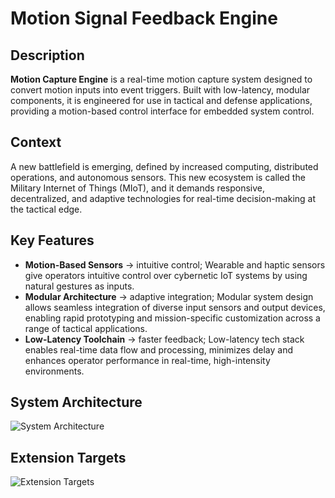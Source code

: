 # Motion Signal Feedback Engine

## Description

**Motion Capture Engine** is a real-time motion capture system designed to convert motion inputs into event triggers. Built with low-latency, modular components, it is engineered for use in tactical and defense applications, providing a motion-based control interface for embedded system control.

## Context

A new battlefield is emerging, defined by increased computing, distributed operations, and autonomous sensors. This new ecosystem is called the Military Internet of Things (MIoT), and it demands responsive, decentralized, and adaptive technologies for real-time decision-making at the tactical edge.

## Key Features

- **Motion-Based Sensors** → intuitive control; Wearable and haptic sensors give operators intuitive control over cybernetic IoT systems by using natural gestures as inputs.
- **Modular Architecture** → adaptive integration; Modular system design allows seamless integration of diverse input sensors and output devices, enabling rapid prototyping and mission-specific customization across a range of tactical applications.
- **Low-Latency Toolchain** → faster feedback; Low-latency tech stack enables real-time data flow and processing, minimizes delay and enhances operator performance in real-time, high-intensity environments.

## System Architecture

![System Architecture]()

## Extension Targets

![Extension Targets]()
